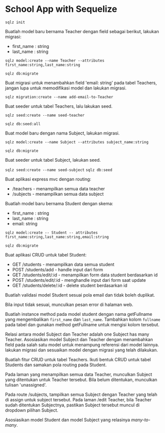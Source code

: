 # School App with Sequelize

`sqlz init`

Buatlah model baru bernama Teacher dengan field sebagai berikut, lakukan migrasi:
  * first_name : string
  * last_name : string

`sqlz model:create --name Teacher --attributes first_name:string,last_name:string`

`sqlz db:migrate`


Buat migrasi  untuk menambahkan field 'email: string' pada tabel Teachers, jangan lupa untuk memodifikasi model dan lakukan migrasi.

`sqlz migration:create --name add-email-to-Teacher`


Buat seeder untuk tabel Teachers, lalu lakukan seed.

`sqlz seed:create --name seed-teacher`

`sqlz db:seed:all`

Buat model baru dengan nama Subject, lakukan migrasi.

`sqlz model:create --name Subject --attributes subject_name:string`

`sqlz db:migrate`

Buat seeder untuk tabel Subject, lakukan seed.

`sqlz seed:create --name seed-subject`
`sqlz db:seed`

Buat aplikasi express mvc dengan routing:
  * /teachers - menampilkan semua data teacher
  * /subjects - menampilkan semua data subject

Buatlah model baru bernama Student dengan skema:
  * first_name : string
  * last_name : string
  * email: string

`sqlz model:create -- Student -- attributes first_name:string,last_name:string,email:string`

`sqlz db:migrate`

Buat aplikasi CRUD untuk tabel Student:
  * GET /students - menampilkan data semua student
  * POST /students/add - handle input dari form
  * GET /students/edit/:id - menampilkan form data student berdasarkan id
  * POST /students/edit/:id - menghandle input dari form saat update
  * GET /students/delete/:id - delete student berdasarkan id

Buatlah validasi model Student sesuai pola email dan tidak boleh duplikat.

Bila input tidak sesuai, munculkan pesan error di halaman web.

Buatlah instance method pada model student dengan nama getFullname yang mengembalikan `first_name` dan `last_name`. Tambahkan kolom `fullname` pada tabel dan gunakan method getFullname untuk mengisi kolom tersebut.

Relasi antara model Subject dan Teacher adalah one Subject has many Teacher. Asosiasikan model Subject dan Teacher dengan menambahkan field pada salah satu model untuk menampung referensi dari model lainnya. lakukan migrasi dan sesuaikan model dengan migrasi yang telah dilakukan.

Buatlah fitur CRUD untuk tabel Teachers. Ikuti bentuk CRUD untuk tabel Students dan samakan pola routing pada Student.

Pada laman yang menampilkan semua data Teacher, munculkan Subject yang ditentukan untuk Teacher tersebut. Bila belum ditentukan, munculkan tulisan 'unassigned'.

Pada route /subjects, tampilkan semua Subject dengan Teacher yang telah di assign untuk subject tersebut. Pada laman /edit Teacher, bila Teacher sudah ditentukan Subjectnya, pastikan Subject tersebut muncul di dropdown pilihan Subject.

Asosiasikan model Student dan model Subject yang relasinya _many-to-many_.